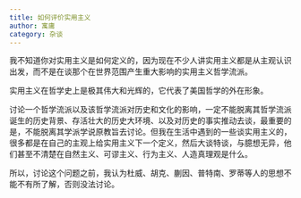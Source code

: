 ```yaml
---
title: 如何评价实用主义
author: 寓庸
category: 杂谈
---
```

我不知道你对实用主义是如何定义的，因为现在不少人讲实用主义都是从主观认识出发，而不是在谈那个在世界范围产生重大影响的实用主义哲学流派。

实用主义在哲学史上是极其伟大和光辉的，它代表了美国哲学的外在形象。

讨论一个哲学流派以及该哲学流派对历史和文化的影响，一定不能脱离其哲学流派诞生的历史背景、存活壮大的历史大环境、以及对历史的事实推动去谈，最重要的是，不能脱离其学派学说原教旨去讨论。但我在生活中遇到的一些谈实用主义的，很多都是在自己的主观上给实用主义下一个定义，然后大谈特谈，与臆想无异，他们甚至不清楚在自然主义、可谬主义、行为主义、人造真理观是什么。

所以，讨论这个问题之前，我认为杜威、胡克、蒯因、普特南、罗蒂等人的思想不能不有所了解，否则没法讨论。